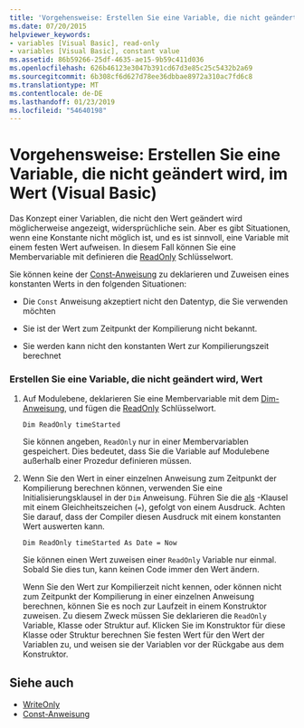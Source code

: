 ```yaml
---
title: 'Vorgehensweise: Erstellen Sie eine Variable, die nicht geändert wird, im Wert (Visual Basic)'
ms.date: 07/20/2015
helpviewer_keywords:
- variables [Visual Basic], read-only
- variables [Visual Basic], constant value
ms.assetid: 86b59266-25df-4635-ae15-9b59c411d036
ms.openlocfilehash: 626b46123e3047b391cd67d3e85c25c5432b2a69
ms.sourcegitcommit: 6b308cf6d627d78ee36dbbae8972a310ac7fd6c8
ms.translationtype: MT
ms.contentlocale: de-DE
ms.lasthandoff: 01/23/2019
ms.locfileid: "54640198"
---
```

# <a name="how-to-create-a-variable-that-does-not-change-in-value-visual-basic"></a>Vorgehensweise: Erstellen Sie eine Variable, die nicht geändert wird, im Wert (Visual Basic)
Das Konzept einer Variablen, die nicht den Wert geändert wird möglicherweise angezeigt, widersprüchliche sein. Aber es gibt Situationen, wenn eine Konstante nicht möglich ist, und es ist sinnvoll, eine Variable mit einem festen Wert aufweisen. In diesem Fall können Sie eine Membervariable mit definieren die [ReadOnly](../../../../visual-basic/language-reference/modifiers/readonly.md) Schlüsselwort.  
  
 Sie können keine der [Const-Anweisung](../../../../visual-basic/language-reference/statements/const-statement.md) zu deklarieren und Zuweisen eines konstanten Werts in den folgenden Situationen:  
  
-   Die `Const` Anweisung akzeptiert nicht den Datentyp, die Sie verwenden möchten  
  
-   Sie ist der Wert zum Zeitpunkt der Kompilierung nicht bekannt.  
  
-   Sie werden kann nicht den konstanten Wert zur Kompilierungszeit berechnet  
  
### <a name="to-create-a-variable-that-does-not-change-in-value"></a>Erstellen Sie eine Variable, die nicht geändert wird, Wert  
  
1.  Auf Modulebene, deklarieren Sie eine Membervariable mit dem [Dim-Anweisung](../../../../visual-basic/language-reference/statements/dim-statement.md), und fügen die [ReadOnly](../../../../visual-basic/language-reference/modifiers/readonly.md) Schlüsselwort.  
  
    ```  
    Dim ReadOnly timeStarted  
    ```  
  
     Sie können angeben, `ReadOnly` nur in einer Membervariablen gespeichert. Dies bedeutet, dass Sie die Variable auf Modulebene außerhalb einer Prozedur definieren müssen.  
  
2.  Wenn Sie den Wert in einer einzelnen Anweisung zum Zeitpunkt der Kompilierung berechnen können, verwenden Sie eine Initialisierungsklausel in der `Dim` Anweisung. Führen Sie die [als](../../../../visual-basic/language-reference/statements/as-clause.md) -Klausel mit einem Gleichheitszeichen (`=`), gefolgt von einem Ausdruck. Achten Sie darauf, dass der Compiler diesen Ausdruck mit einem konstanten Wert auswerten kann.  
  
    ```  
    Dim ReadOnly timeStarted As Date = Now  
    ```  
  
     Sie können einen Wert zuweisen einer `ReadOnly` Variable nur einmal. Sobald Sie dies tun, kann keinen Code immer den Wert ändern.  
  
     Wenn Sie den Wert zur Kompilierzeit nicht kennen, oder können nicht zum Zeitpunkt der Kompilierung in einer einzelnen Anweisung berechnen, können Sie es noch zur Laufzeit in einem Konstruktor zuweisen. Zu diesem Zweck müssen Sie deklarieren die `ReadOnly` Variable, Klasse oder Struktur auf. Klicken Sie im Konstruktor für diese Klasse oder Struktur berechnen Sie festen Wert für den Wert der Variablen zu, und weisen sie der Variablen vor der Rückgabe aus dem Konstruktor.  
  
## <a name="see-also"></a>Siehe auch
- [WriteOnly](../../../../visual-basic/language-reference/modifiers/writeonly.md)
- [Const-Anweisung](../../../../visual-basic/language-reference/statements/const-statement.md)
